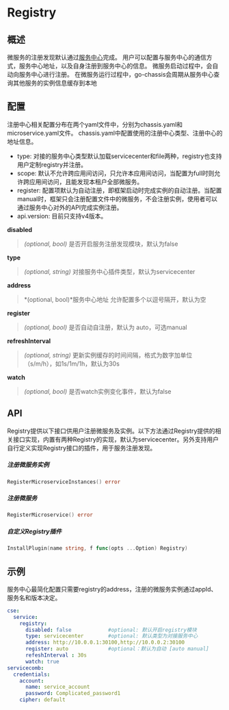 # Registry
## 概述

微服务的注册发现默认通过[服务中心](https://github.com/apache/servicecomb-service-center)完成。
用户可以配置与服务中心的通信方式，服务中心地址，以及自身注册到服务中心的信息。
微服务启动过程中，会自动向服务中心进行注册。
在微服务运行过程中，go-chassis会周期从服务中心查询其他服务的实例信息缓存到本地

## 配置

注册中心相关配置分布在两个yaml文件中，分别为chassis.yaml和microservice.yaml文件。
chassis.yaml中配置使用的注册中心类型、注册中心的地址信息。

* type: 对接的服务中心类型默认加载servicecenter和file两种，registry也支持用户定制registry并注册。
* scope: 默认不允许跨应用间访问，只允许本应用间访问，当配置为full时则允许跨应用间访问，且能发现本租户全部微服务。
* register: 配置项默认为自动注册，即框架启动时完成实例的自动注册。当配置manual时，框架只会注册配置文件中的微服务，不会注册实例，使用者可以通过服务中心对外的API完成实例注册。
* api.version: 目前只支持v4版本。


**disabled**
> *(optional, bool)* 是否开启服务注册发现模块，默认为false

**type**
> *(optional, string)* 对接服务中心插件类型，默认为servicecenter

**address**
> *(optional, bool)*服务中心地址 允许配置多个以逗号隔开，默认为空

**register**
> *(optional, bool)* 是否自动自注册，默认为 auto，可选manual

**refreshInterval**
> *(optional, string)* 更新实例缓存的时间间隔，格式为数字加单位（s/m/h），如1s/1m/1h，默认为30s

**watch**
> *(optional, bool)*  是否watch实例变化事件，默认为false




## API

Registry提供以下接口供用户注册微服务及实例。以下方法通过Registry提供的相关接口实现，内置有两种Registry的实现，默认为servicecenter。另外支持用户自行定义实现Registry接口的插件，用于服务注册发现。

##### 注册微服务实例

```go
RegisterMicroserviceInstances() error
```

##### 注册微服务

```go
RegisterMicroservice() error
```

##### 自定义Registry插件

```go
InstallPlugin(name string, f func(opts ...Option) Registry)
```

## 示例

服务中心最简化配置只需要registry的address，注册的微服务实例通过appId、服务名和版本决定。

```yaml
cse:
  service:
    registry:
      disabled: false            #optional: 默认开启registry模块
      type: servicecenter        #optional: 默认类型为对接服务中心
      address: http://10.0.0.1:30100,http://10.0.0.2:30100 
      register: auto             #optional：默认为自动 [auto manual]
      refeshInterval : 30s       
      watch: true                         
servicecomb:
  credentials:
    account:
      name: service_account  
      password: Complicated_password1
    cipher: default
```





